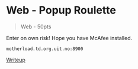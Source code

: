 # Web - Popup Roulette
> Web - 50pts

Enter on own risk! Hope you have McAfee installed.

`motherload.td.org.uit.no:8900`

[Writeup](writeup.md)

